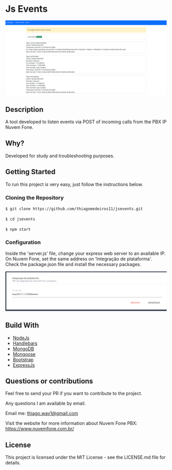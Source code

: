 # Js Events
![Preview-Screens](https://github.com/thiagomedeiros11/jsevents/blob/main/jsevents.png)

## Description 
A tool developed to listen events via POST of incoming calls from the PBX IP Nuvem Fone. 

## Why?
Developed for study and troubleshooting purposes.

## Getting Started

To run this project is very easy, just follow the instructions below.

### Cloning the Repository
```
$ git clone https://github.com/thiagomedeiros11/jsevents.git

$ cd jsevents

$ npm start
```
### Configuration

Inside the 'server.js' file, change your express web server to an available IP.
On Nuvem Fone, set the same address on 'Integração de plataforma'.
Check the package.json file and install the necessary packages.

![Preview-Screens](https://github.com/thiagomedeiros11/jsevents/blob/main/nuvemfone-config.png)


## Build With

- [NodeJs]((https://github.com/nodejs))
- [Handlebars](https://github.com/handlebars-lang/handlebars.js/e)
- [MongoDB]((https://github.com/mongodb/mongo))
- [Mongoose](https://github.com/Automattic/mongoose)
- [Bootstrap](https://getbootstrap.com/)
- [ExpressJs]((https://github.com/expressjs/express))

## Questions or contributions

Feel free to send your PR if you want to contribute to the project.

Any questions I am available by email.

Email me: thiago.wav1@gmail.com

Visit the website for more information about Nuvem Fone PBX: https://www.nuvemfone.com.br/

## License

This project is licensed under the MIT License - see the LICENSE.md file for details.